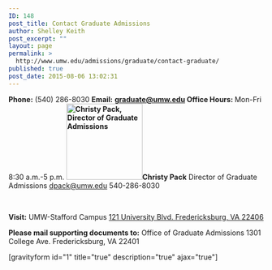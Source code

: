 ```yaml
---
ID: 148
post_title: Contact Graduate Admissions
author: Shelley Keith
post_excerpt: ""
layout: page
permalink: >
  http://www.umw.edu/admissions/graduate/contact-graduate/
published: true
post_date: 2015-08-06 13:02:31
---
```

<strong>Phone:</strong> (540) 286-8030
<strong>Email:</strong> <a href="mailto:graduate@umw.edu"><strong>graduate@umw.edu
</strong></a><strong>Office Hours: </strong>Mon-Fri 8:30 a.m.-5 p.m.
<strong>
<img class="alignleft wp-image-48224 size-thumbnail" src="http://www.umw.edu/admissions/wp-content/uploads/sites/6/2015/08/Christy-Pack-150x150.jpg" alt="Christy Pack, Director of Graduate Admissions" width="150" height="150" />Christy Pack</strong>
Director of Graduate Admissions
<a href="mailto:dpack@umw.edu">dpack@umw.edu
</a>540-286-8030

&nbsp;

<strong>Visit:</strong>
UMW-Stafford Campus
<a href="https://goo.gl/maps/93gaT">121 University Blvd.
Fredericksburg, VA 22406</a>

<strong>Please mail supporting documents to:</strong>
Office of Graduate Admissions
1301 College Ave.
Fredericksburg, VA 22401
<div style="clear: both">[gravityform id="1" title="true" description="true" ajax="true"]</div>